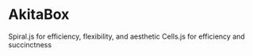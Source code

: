 # AkitaBox
Spiral.js for efficiency, flexibility, and aesthetic
Cells.js for efficiency and succinctness
